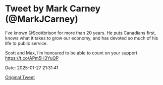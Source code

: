 # Tweet by Mark Carney (@MarkJCarney)

I've known @Scottbrison for more than 20 years. He puts Canadians first, knows what it takes to grow our economy, and has devoted so much of his life to public service.

Scott and Max, I’m honoured to be able to count on your support. https://t.co/APm5H3YuQP

Date: 2025-01-27 21:31:41

[Original Tweet](https://x.com/MarkJCarney/status/1883991292658737597)
